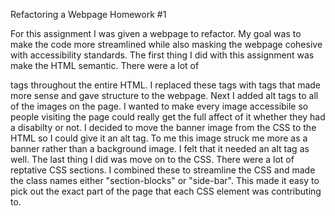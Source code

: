 Refactoring a Webpage Homework #1

For this assignment I was given a webpage to refactor. My goal was to make the code more streamlined while also masking the webpage cohesive with accessibility standards. The first thing I did with this assignment was make the HTML semantic. There were a lot of <code><div></code> tags throughout the entire HTML. I replaced these tags with tags that made more sense and gave structure to the webpage. Next I added alt tags to all of the images on the page. I wanted to make every image accessibile so people visiting the page could really get the full affect of it whether they had a disabilty or not. I decided to move the banner image from the CSS to the HTML so I could give it an alt tag. To me this image struck me more as a banner rather than a background image. I felt that it needed an alt tag as well. The last thing I did was move on to the CSS. There were a lot of reptative CSS sections. I combined these to streamline the CSS and made the class names either "section-blocks" or "side-bar". This made it easy to pick out the exact part of the page that each CSS element was contributing to.
